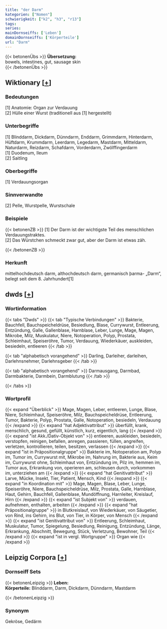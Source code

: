 ```yaml
---
title: "der Darm"
kategorien: ["Nomen"]
schwierigkeit: ["k2", "h3", "r13"]
tags:
series:
mainDornseiffs: ['Leben']
domainDornseiffs: ['Körperteile']
url: "Darm"
---
```


{{< betonenÜbs >}}
**Übersetzung:**  
bowels, intestines, gut, sausage skin  
{{< /betonenÜbs >}}

## Wiktionary [[+](https://de.wiktionary.org/wiki/Darm)]

### Bedeutungen
[1] Anatomie: Organ zur Verdauung  
[2] Hülle einer Wurst (traditionell aus [1] hergestellt)  

### Unterbegriffe
[1] Blinddarm, Dickdarm, Dünndarm, Enddarm, Grimmdarm, Hinterdarm, Hüftdarm, Krummdarm, Leerdarm, Legedarm, Mastdarm, Mitteldarm, Naturdarm, Reizdarm, Schafdarm, Vorderdarm, Zwölffingerdarm  
[1] Duodenum, Ileum  
[2] Saitling  

### Oberbegriffe
[1] Verdauungsorgan  

### Sinnverwandte
[2] Pelle, Wurstpelle, Wurstschale  

### Beispiele
{{< betonenZB >}}
[1] Der Darm ist der wichtigste Teil des menschlichen Verdauungstraktes.  
[2] Das Würstchen schmeckt zwar gut, aber der Darm ist etwas zäh.  

{{< /betonenZB >}}
### Herkunft
mittelhochdeutsch darm, althochdeutsch  darm, germanisch þarma- „Darm“, belegt seit dem 8. Jahrhundert[1]  



## dwds [[+](https://www.dwds.de/wb/Darm)]

### Wortinformation
{{< tabs "Dwds" >}}
{{< tab "Typische Verbindungen" >}}
Bakterie, Bauchfell, Bauchspeicheldrüse, Besiedlung, Blase, Currywurst, Entleerung, Entzündung, Galle, Gallenblase, Harnblase, Leber, Lunge, Mage, Magen, Mikrobe, Milz, Muskulatur, Niere, Notoperation, Polyp, Prostata, Schleimhaut, Speiseröhre, Tumor, Verdauung, Wiederkäuer, auskleiden, besiedeln, entleeren
{{< /tab >}}

{{< tab "alphabetisch vorangehend" >}}
Darling, Darleiher, darleihen, Darlehnsnehmer, Darlehnsgeber
{{< /tab >}}

{{< tab "alphabetisch vorangehend" >}}
Darmausgang, Darmbad, Darmbakterie, Darmbein, Darmblutung
{{< /tab >}}

{{< /tabs >}}

### Wortprofil
{{< expand "Überblick" >}} Mage, Magen, Leber, entleeren, Lunge, Blase, Niere, Schleimhaut, Speiseröhre, Milz, Bauchspeicheldrüse, Entleerung, Tumor, Bakterie, Polyp, Prostata, Galle, Notoperation, besiedeln, Verdauung {{< /expand >}}
{{< expand "hat Adjektivattribut" >}} überfüllt, krank, menschlich, gesund, gefüllt, künstlich, kurz, eigentlich, lang {{< /expand >}}
{{< expand "ist Akk./Dativ-Objekt von" >}} entleeren, auskleiden, besiedeln, verstopfen, reinigen, befallen, anregen, passieren, füllen, angreifen, verletzen, kontrollieren, teilen, besitzen, verlassen {{< /expand >}}
{{< expand "ist in Präpositionalgruppe" >}} Bakterie im, Notoperation am, Polyp im, Tumor im, Currywurst mit, Mikrobe im, Nahrung im, Bakterie aus, Keim im, Currywurst ohne, Schleimhaut von, Entzündung im, Pilz im, hemmen im, Tumor aus, Erkrankung von, operieren am, schleusen durch, vorkommen im, unterziehen am {{< /expand >}}
{{< expand "hat Genitivattribut" >}} Larve, Mücke, Insekt, Tier, Patient, Mensch, Kind {{< /expand >}}
{{< expand "in Koordination mit" >}} Mage, Magen, Blase, Leber, Lunge, Speiseröhre, Niere, Bauchspeicheldrüse, Milz, Prostata, Galle, Harnblase, Haut, Gehirn, Bauchfell, Gallenblase, Mundöffnung, Harnleiter, Kreislauf, Hirn {{< /expand >}}
{{< expand "ist Subjekt von" >}} verdauen, aufnehmen, enthalten, arbeiten {{< /expand >}}
{{< expand "hat Präpositionalgruppe" >}} in Blutkreislauf, von Wiederkäuer, von Säugetier, von Rind, ins Gehirn, ins Blut, von Tier, in Körper, von Mensch {{< /expand >}}
{{< expand "ist Genitivattribut von" >}} Entleerung, Schleimhaut, Muskulatur, Tumor, Spiegelung, Besiedlung, Reinigung, Entzündung, Länge, Erkrankung, Abschnitt, Bewegung, Stück, Verletzung, Bewohner, Teil {{< /expand >}}
{{< expand "ist in vergl. Wortgruppe" >}} Organ wie {{< /expand >}}

## Leipzig Corpora [[+](https://corpora.uni-leipzig.de/en/res?word=Darm&corpusId=deu_newscrawl-public_2018)]

### Dornseiff Sets
{{< betonenLeipzig >}}
**Leben:**  
**Körperteile:** Blinddarm, Darm, Dickdarm, Dünndarm, Mastdarm  

{{< /betonenLeipzig >}}

### Synonym
Gekröse, Gedärm


